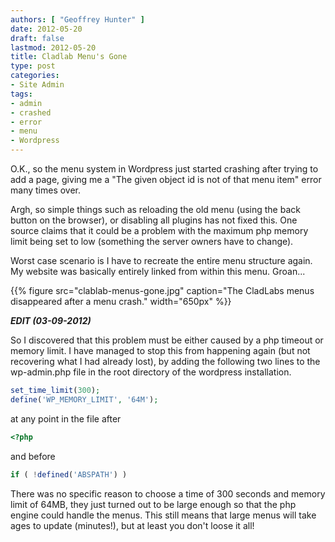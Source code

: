 ```yaml
---
authors: [ "Geoffrey Hunter" ]
date: 2012-05-20
draft: false
lastmod: 2012-05-20
title: Cladlab Menu's Gone
type: post
categories:
- Site Admin
tags:
- admin
- crashed
- error
- menu
- Wordpress
---
```


O.K., so the menu system in Wordpress just started crashing after trying to add a page, giving me a "The given object id is not of that menu item" error many times over.

Argh, so simple things such as reloading the old menu (using the back button on the browser), or disabling all plugins has not fixed this. One source claims that it could be a problem with the maximum php memory limit being set to low (something the server owners have to change).

Worst case scenario is I have to recreate the entire menu structure again. My website was basically entirely linked from within this menu. Groan...

{{% figure src="clablab-menus-gone.jpg" caption="The CladLabs menus disappeared after a menu crash."  width="650px" %}}

_**EDIT (03-09-2012)**_

So I discovered that this problem must be either caused by a php timeout or memory limit. I have managed to stop this from happening again (but not recovering what I had already lost), by adding the following two lines to the wp-admin.php file in the root directory of the wordpress installation.

```php
set_time_limit(300);
define('WP_MEMORY_LIMIT', '64M');
```

at any point in the file after

```php
<?php
```

and before

```php
if ( !defined('ABSPATH') )
```

There was no specific reason to choose a time of 300 seconds and memory limit of 64MB, they just turned out to be large enough so that the php engine could handle the menus. This still means that large menus will take ages to update (minutes!), but at least you don't loose it all!
